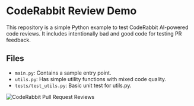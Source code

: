 # CodeRabbit Review Demo

This repository is a simple Python example to test CodeRabbit AI-powered code reviews. It includes intentionally bad and good code for testing PR feedback.

## Files
- `main.py`: Contains a sample entry point.
- `utils.py`: Has simple utility functions with mixed code quality.
- `tests/test_utils.py`: Basic unit test for utils.py.

![CodeRabbit Pull Request Reviews](https://img.shields.io/coderabbit/prs/github/prathahere/coder-review-demo?utm_source=oss&utm_medium=github&utm_campaign=prathahere%2Fcoder-review-demo&labelColor=171717&color=FF570A&link=https%3A%2F%2Fcoderabbit.ai&label=CodeRabbit+Reviews)
